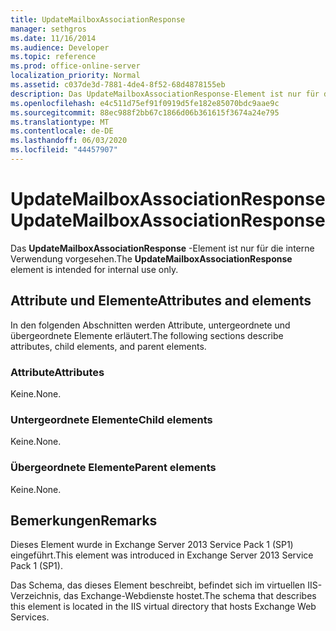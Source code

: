 ```yaml
---
title: UpdateMailboxAssociationResponse
manager: sethgros
ms.date: 11/16/2014
ms.audience: Developer
ms.topic: reference
ms.prod: office-online-server
localization_priority: Normal
ms.assetid: c037de3d-7881-4de4-8f52-68d4878155eb
description: Das UpdateMailboxAssociationResponse-Element ist nur für die interne Verwendung vorgesehen.
ms.openlocfilehash: e4c511d75ef91f0919d5fe182e85070bdc9aae9c
ms.sourcegitcommit: 88ec988f2bb67c1866d06b361615f3674a24e795
ms.translationtype: MT
ms.contentlocale: de-DE
ms.lasthandoff: 06/03/2020
ms.locfileid: "44457907"
---
```

# <a name="updatemailboxassociationresponse"></a><span data-ttu-id="a82f0-103">UpdateMailboxAssociationResponse</span><span class="sxs-lookup"><span data-stu-id="a82f0-103">UpdateMailboxAssociationResponse</span></span>

<span data-ttu-id="a82f0-104">Das **UpdateMailboxAssociationResponse** -Element ist nur für die interne Verwendung vorgesehen.</span><span class="sxs-lookup"><span data-stu-id="a82f0-104">The **UpdateMailboxAssociationResponse** element is intended for internal use only.</span></span> 

## <a name="attributes-and-elements"></a><span data-ttu-id="a82f0-105">Attribute und Elemente</span><span class="sxs-lookup"><span data-stu-id="a82f0-105">Attributes and elements</span></span>

<span data-ttu-id="a82f0-106">In den folgenden Abschnitten werden Attribute, untergeordnete und übergeordnete Elemente erläutert.</span><span class="sxs-lookup"><span data-stu-id="a82f0-106">The following sections describe attributes, child elements, and parent elements.</span></span>
  
### <a name="attributes"></a><span data-ttu-id="a82f0-107">Attribute</span><span class="sxs-lookup"><span data-stu-id="a82f0-107">Attributes</span></span>

<span data-ttu-id="a82f0-108">Keine.</span><span class="sxs-lookup"><span data-stu-id="a82f0-108">None.</span></span>
  
### <a name="child-elements"></a><span data-ttu-id="a82f0-109">Untergeordnete Elemente</span><span class="sxs-lookup"><span data-stu-id="a82f0-109">Child elements</span></span>

<span data-ttu-id="a82f0-110">Keine.</span><span class="sxs-lookup"><span data-stu-id="a82f0-110">None.</span></span>
  
### <a name="parent-elements"></a><span data-ttu-id="a82f0-111">Übergeordnete Elemente</span><span class="sxs-lookup"><span data-stu-id="a82f0-111">Parent elements</span></span>

<span data-ttu-id="a82f0-112">Keine.</span><span class="sxs-lookup"><span data-stu-id="a82f0-112">None.</span></span>
  
## <a name="remarks"></a><span data-ttu-id="a82f0-113">Bemerkungen</span><span class="sxs-lookup"><span data-stu-id="a82f0-113">Remarks</span></span>

<span data-ttu-id="a82f0-114">Dieses Element wurde in Exchange Server 2013 Service Pack 1 (SP1) eingeführt.</span><span class="sxs-lookup"><span data-stu-id="a82f0-114">This element was introduced in Exchange Server 2013 Service Pack 1 (SP1).</span></span>
  
<span data-ttu-id="a82f0-115">Das Schema, das dieses Element beschreibt, befindet sich im virtuellen IIS-Verzeichnis, das Exchange-Webdienste hostet.</span><span class="sxs-lookup"><span data-stu-id="a82f0-115">The schema that describes this element is located in the IIS virtual directory that hosts Exchange Web Services.</span></span>
  

